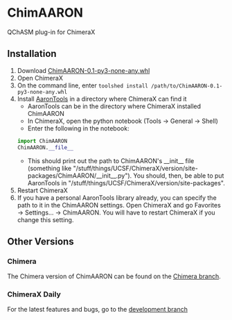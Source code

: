 # ChimAARON
QChASM plug-in for ChimeraX

## Installation
1. Download <a href="https://github.com/QChASM/ChimAARON/raw/dev/dist/ChimAARON-0.1-py3-none-any.whl" target="_blank">ChimAARON-0.1-py3-none-any.whl</a>
2. Open ChimeraX
3. On the command line, enter `toolshed install /path/to/ChimAARON-0.1-py3-none-any.whl`
4. Install [AaronTools](https://github.com/QChASM/AaronTools.py) in a directory where ChimeraX can find it
   * AaronTools can be in the directory where ChimeraX installed ChimAARON
   * In ChimeraX, open the python notebook (Tools &rarr; General &rarr; Shell)
   * Enter the following in the notebook:
   ```python
   import ChimAARON
   ChimAARON.__file__
   ```
   * This should print out the path to ChimAARON's \_\_init\_\_ file (something like "/stuff/things/UCSF/ChimeraX/version/site-packages/ChimAARON/\_\_init\_\_.py"). You should, then, be able to put AaronTools in "/stuff/things/UCSF/ChimeraX/version/site-packages".
5. Restart ChimeraX
6. If you have a personal AaronTools library already, you can specify the path to it in the ChimAARON settings. Open ChimeraX and go Favorites &rarr; Settings... &rarr; ChimAARON. You will have to restart ChimeraX if you change this setting. 

## Other Versions
### Chimera
The Chimera version of ChimAARON can be found on the [Chimera branch](https://github.com/QChASM/ChimAARON/tree/Chimera).

### ChimeraX Daily
For the latest features and bugs, go to the [development branch](https://github.com/QChASM/ChimAARON/tree/dev)
